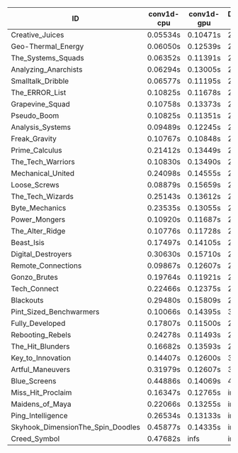 |ID|conv1d-cpu|conv1d-gpu|DWSPConv2D-gpu|gemm-gpu|avg|
|-|-|-|-|-|-|
|Creative_Juices|0.05534s|0.10471s|2.78339s|1.68316s|1.15665s|
|Geo-Thermal_Energy|0.06050s|0.12539s|2.78565s|1.67560s|1.16179s|
|The_Systems_Squads|0.06352s|0.11391s|2.76820s|1.71121s|1.16421s|
|Analyzing_Anarchists|0.06294s|0.13005s|2.76835s|1.77442s|1.18394s|
|Smalltalk_Dribble|0.06577s|0.11195s|2.86527s|1.76562s|1.20215s|
|The_ERROR_List|0.10825s|0.11678s|2.83776s|1.74846s|1.20281s|
|Grapevine_Squad|0.10758s|0.13373s|2.83943s|1.74541s|1.20654s|
|Pseudo_Boom|0.10825s|0.11351s|2.86898s|1.75693s|1.21192s|
|Analysis_Systems|0.09489s|0.12245s|2.96897s|1.66670s|1.21325s|
|Freak_Gravity|0.10767s|0.10848s|2.85183s|1.79362s|1.21540s|
|Prime_Calculus|0.21412s|0.13449s|2.78243s|1.75112s|1.22054s|
|The_Tech_Warriors|0.10830s|0.13490s|2.88127s|1.76135s|1.22146s|
|Mechanical_United|0.24098s|0.14555s|2.76652s|1.75704s|1.22752s|
|Loose_Screws|0.08879s|0.15659s|2.81804s|1.85893s|1.23059s|
|The_Tech_Wizards|0.25143s|0.13612s|2.78733s|1.75001s|1.23122s|
|Byte_Mechanics|0.23535s|0.13055s|2.80895s|1.76387s|1.23468s|
|Power_Mongers|0.10920s|0.11687s|2.96642s|1.78546s|1.24449s|
|The_Alter_Ridge|0.10776s|0.11728s|2.97889s|1.78559s|1.24738s|
|Beast_Isis|0.17497s|0.14105s|2.80991s|1.89781s|1.25593s|
|Digital_Destroyers|0.30630s|0.15710s|2.81390s|1.75281s|1.25753s|
|Remote_Connections|0.09867s|0.12607s|2.88657s|1.91943s|1.25769s|
|Gonzo_Brutes|0.19764s|0.11921s|2.99652s|1.80063s|1.27850s|
|Tech_Connect|0.22466s|0.12375s|2.92106s|1.86211s|1.28290s|
|Blackouts|0.29480s|0.15809s|2.80086s|1.87820s|1.28299s|
|Pint_Sized_Benchwarmers|0.10066s|0.14395s|3.11238s|1.88771s|1.31117s|
|Fully_Developed|0.17807s|0.11500s|2.75564s|2.21085s|1.31489s|
|Rebooting_Rebels|0.24278s|0.11493s|2.81747s|2.46786s|1.41076s|
|The_Hit_Blunders|0.16682s|0.13593s|2.86323s|2.54708s|1.42826s|
|Key_to_Innovation|0.14407s|0.12600s|3.04882s|2.47178s|1.44767s|
|Artful_Maneuvers|0.31979s|0.12607s|3.63297s|2.48678s|1.64140s|
|Blue_Screens|0.44886s|0.14069s|4.84848s|2.40429s|1.96058s|
|Miss_Hit_Proclaim|0.16347s|0.12765s|infs|infs|infs|
|Maidens_of_Maya|0.22066s|0.13255s|infs|infs|infs|
|Ping_Intelligence|0.26534s|0.13133s|infs|4.39418s|infs|
|Skyhook_DimensionThe_Spin_Doodles|0.45877s|0.14335s|infs|infs|infs|
|Creed_Symbol|0.47682s|infs|infs|4.34808s|infs|
